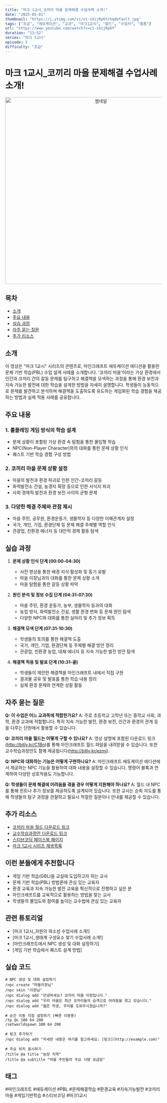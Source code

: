 ```yaml
---
title: "마크 1교시_코끼리 마을 문제해결 수업사례 소개!"
date: "2025-05-01"
thumbnail: "https://i.ytimg.com/vi/x1-sXijRp6Y/hqdefault.jpg"
tags: ["초급", "에듀케이션", "교과", "마크1교시", "월드", "수업자", "롱폼"]
url: "https://www.youtube.com/watch?v=x1-sXijRp6Y"
duration: "13:52"
series: "마크 1교시"
episode: 5
difficulty: "초급"
---
```


# 마크 1교시_코끼리 마을 문제해결 수업사례 소개!

<div align="center">
<img src="https://i.ytimg.com/vi/x1-sXijRp6Y/hqdefault.jpg" alt="썸네일" width="600"/>
</div>

## 목차
- [소개](#소개)
- [주요 내용](#주요-내용)
- [실습 과정](#실습-과정)
- [자주 묻는 질문](#자주-묻는-질문)
- [추가 리소스](#추가-리소스)

## 소개
이 영상은 "마크 1교시" 시리즈의 콘텐츠로, 마인크래프트 에듀케이션 에디션을 활용한 문제 기반 학습(PBL) 수업 설계 사례를 소개합니다. '코끼리 마을'이라는 가상 환경에서 인간과 코끼리 간의 갈등 문제를 탐구하고 해결책을 모색하는 과정을 통해 환경 보전과 지속 가능한 발전에 대한 학습을 설계한 방법을 자세히 설명합니다. 학생들이 능동적으로 문제를 발견하고 분석하며 해결책을 도출하도록 유도하는 게임화된 학습 경험을 제공하는 방법과 실제 적용 사례를 공유합니다.

## 주요 내용

### 1. 롤플레잉 게임 방식의 학습 설계
- 문제 상황이 포함된 가상 환경 속 탐험을 통한 몰입형 학습
- NPC(Non-Player Character)와의 대화를 통한 문제 상황 인식
- 퀘스트 기반 학습 경험 구성 방법

### 2. 코끼리 마을 문제 상황 설정
- 마을의 발전과 환경 파괴로 인한 인간-코끼리 갈등
- 화력발전소 건설, 농경지 확장 등으로 인한 서식지 파괴
- 사회 경제적 발전과 환경 보전 사이의 균형 문제

### 3. 다양한 해결 주체와 관점 제시
- 마을 주민, 공무원, 환경운동가, 생물학자 등 다양한 이해관계자 설정
- 국가, 개인, 기업, 환경단체 등 문제 해결 주체별 역할 인식
- 관광업, 친환경 에너지 등 대안적 경제 활동 탐색

## 실습 과정

1. **문제 상황 인식 단계 (00:00-04:30)**
   - 사전 영상을 통한 배경 지식 활성화 및 동기 유발
   - 마을 이장님과의 대화를 통한 문제 상황 소개
   - 마을 탐험을 통한 갈등 상황 파악

2. **원인 분석 및 정보 수집 단계 (04:31-07:30)**
   - 마을 주민, 환경 운동가, 농부, 생물학자 등과의 대화
   - 농업 방식, 화력발전소 건설, 생활 환경 변화 등 문제 원인 탐색
   - 다양한 NPC와 대화를 통한 실마리 및 추가 정보 획득

3. **해결책 모색 단계 (07:31-10:30)**
   - 학생들의 토의를 통한 해결책 도출
   - 국가, 개인, 기업, 환경단체 등 주체별 해결 방안 정리
   - 관광업, 친환경 농업, 대체 에너지 등 지속 가능한 발전 방안 탐색

4. **해결책 적용 및 발표 단계 (10:31-끝)**
   - 학생들이 제안한 해결책을 마인크래프트 내에서 직접 구현
   - 결과물 공유 및 발표를 통한 학습 내용 정리
   - 실제 환경 문제와 연계한 성찰 활동

## 자주 묻는 질문

**Q: 이 수업은 어느 교과목에 적합한가요?**
A: 주로 초등학교 고학년 또는 중학교 사회, 과학, 환경 교과에 적합합니다. 특히 지속 가능한 발전, 환경 보전, 인간과 환경의 관계 등을 다루는 단원에서 활용할 수 있습니다.

**Q: 코끼리 마을 월드는 어떻게 구할 수 있나요?**
A: 영상 설명에 포함된 다운로드 링크(http://bitly.kr/C1Bn)를 통해 마인크래프트 월드 파일을 내려받을 수 있습니다. 또한 교수학습과정안도 함께 제공됩니다(http://bitly.kr/ezmj).

**Q: NPC와 대화하는 기능은 어떻게 구현하나요?**
A: 마인크래프트 에듀케이션 에디션에서 제공하는 NPC 기능을 활용하여 대화 내용을 설정할 수 있습니다. 명령어 블록과 연계하여 다양한 상호작용도 가능합니다.

**Q: 학생들이 문제 해결에 어려움을 겪을 경우 어떻게 지원해야 하나요?**
A: 월드 내 NPC를 통해 힌트나 추가 정보를 제공하도록 설계되어 있습니다. 또한 교사는 순회 지도를 통해 학생들의 탐구 과정을 관찰하고 필요시 적절한 질문이나 안내를 제공할 수 있습니다.

## 추가 리소스

- [코끼리 마을 월드 다운로드 링크](http://bitly.kr/C1Bn)
- [교수학습과정안 다운로드 링크](http://bitly.kr/ezmj)
- [스티브코딩 페이스북 페이지](https://www.facebook.com/stvcoding/)
- [마크 1교시 시리즈 재생목록](https://www.youtube.com/playlist?list=PL-QdXpF9m2ReuCcn4gS6XqvQS7HLJtCM4)

## 이런 분들에게 추천합니다

- 게임 기반 학습(GBL)을 교실에 도입하고자 하는 교사
- 문제 기반 학습(PBL) 방법론에 관심 있는 교육자
- 환경 교육과 지속 가능한 발전 교육을 혁신적으로 진행하고 싶은 분
- 마인크래프트를 교육적으로 활용하는 방법을 찾는 교사
- 학생들의 몰입도와 참여를 높이는 교수법에 관심 있는 교육자

## 관련 튜토리얼

- [마크 1교시_자원의 희소성 수업사례 소개!]
- [마크 1교시_생태계 구성요소 찾기 수업사례 소개!]
- [마인크래프트에서 NPC 생성 및 대화 설정하기]
- [게임 기반 학습에서 퀘스트 설계 방법]

## 실습 코드

```
# NPC 생성 및 대화 설정하기
/npc create "마을이장님" 
/npc skin "이장님"
/npc dialog add "안녕하세요? 코끼리 마을 이장입니다."
/npc dialog add "우리 마을은 최근 코끼리들의 습격으로 어려움을 겪고 있습니다."
/npc dialog add "젊은 학생, 우리를 도와주시겠습니까?"

# 순간 이동 지점 설정하기 (빠른 이동용)
/tp @s 100 64 200
/setworldspawn 100 64 200

# 링크 추가하기
/npc dialog add "자세한 내용은 여기를 참고하세요: [링크](http://example.com)"

# 주요 위치 표시하기
/title @a title "농장 지역"
/title @a subtitle "마을 주민들의 주요 식량 공급원"
```

## 태그
#마인크래프트 #에듀케이션 #PBL #문제해결학습 #환경교육 #지속가능발전 #코끼리마을 #게임기반학습 #스티브코딩 #마크1교시